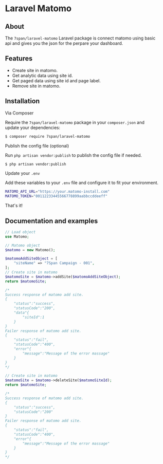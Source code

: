 # Laravel Matomo

## About

The `7span/laravel-matomo` Laravel package is connect matomo using basic api and gives you the json for the perpare your dashboard.

## Features

 * Create site in matomo.
 * Get analytic data using site id.
 * Get paged data using site id and page label.
 * Remove site in matomo.

## Installation

Via Composer

Require the `7span/laravel-matomo` package in your `composer.json` and update your dependencies:
``` bash
$ composer require 7span/laravel-matomo
```

Publish the config file (optional)

Run `php artisan vendor:publish` to publish the config file if needed.
``` bash
$ php artisan vendor:publish
```

Update your `.env`

Add these variables to your `.env` file and configure it to fit your environment.
``` bash
MATOMO_API_URL="https://your.matomo-install.com"
MATOMO_TOKEN="00112233445566778899aabbccddeeff"
```

That's it!

## Documentation and examples 
```php
// Load object
use Matomo;

// Matomo object
$matomo = new Matomo();

$matomoAddSiteObject = [
    "siteName" => "7Span Campaign - 001",
];
// Create site in matomo
$matomoSite = $matomo->addSite($matomoAddSiteObject);
return $matomoSite;

/*
Success response of matomo add site.
{
    "status":"success",
    "statusCode":"200",
    "data"{
        "siteId":1
    }
}
Failer response of matomo add site.
{
    "status":"fail",
    "statusCode":"400",
    "error"{
        "message":"Message of the error massage"
    }
}
*/

// Create site in matomo
$matomoSite = $matomo->deleteSite($matomoSiteId);
return $matomoSite;

/*
Success response of matomo add site.
{
    "status":"success",
    "statusCode":"200"
}
Failer response of matomo add site.
{
    "status":"fail",
    "statusCode":"400",
    "error"{
        "message":"Message of the error massage"
    }
}
*/
```
